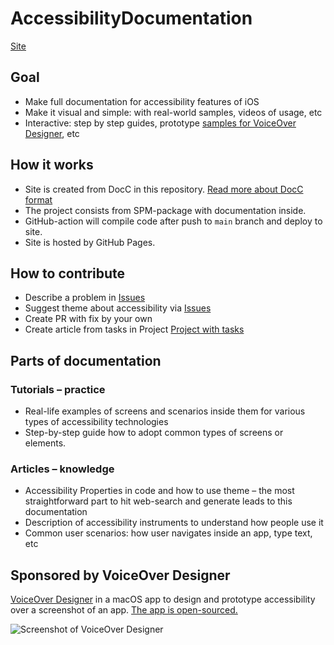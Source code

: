 # AccessibilityDocumentation

[Site](https://vodgroup.github.io/AccessibilityDocumentation/documentation/accessibilitydocumentation/)

## Goal

- Make full documentation for accessibility features of iOS
- Make it visual and simple: with real-world samples, videos of usage, etc
- Interactive: step by step guides, prototype [samples for VoiceOver Designer](https://github.com/VODGroup/VoiceOverSamples), etc

## How it works
- Site is created from DocC in this repository. [Read more about DocC format](https://developer.apple.com/documentation/docc) 
- The project consists from SPM-package with documentation inside. 
- GitHub-action will compile code after push to `main` branch and deploy to site.
- Site is hosted by GitHub Pages.

## How to contribute
- Describe a problem in [Issues](https://github.com/VODGroup/AccessibilityDocumentation/issues)
- Suggest theme about accessibility via [Issues](https://github.com/VODGroup/AccessibilityDocumentation/issues)
- Create PR with fix by your own
- Create article from tasks in Project [Project with tasks](https://github.com/orgs/VODGroup/projects/5/views/1)

## Parts of documentation

### Tutorials – practice
- Real-life examples of screens and scenarios inside them for various types of accessibility technologies
- Step-by-step guide how to adopt common types of screens or elements.

### Articles – knowledge
- Accessibility Properties in code and how to use theme – the most straightforward part to hit web-search and generate leads to this documentation 
- Description of accessibility instruments to understand how people use it
- Common user scenarios: how user navigates inside an app, type text, etc

## Sponsored by VoiceOver Designer

[VoiceOver Designer](https://rubanov.dev/voice-over-designer/) in a macOS app to design and prototype accessibility over a screenshot of an app. [The app is open-sourced.](https://github.com/VODGroup/VoiceOverDesigner)

![Screenshot of VoiceOver Designer](https://rubanov.dev/voice-over-designer/images/HeaderLight.png)
